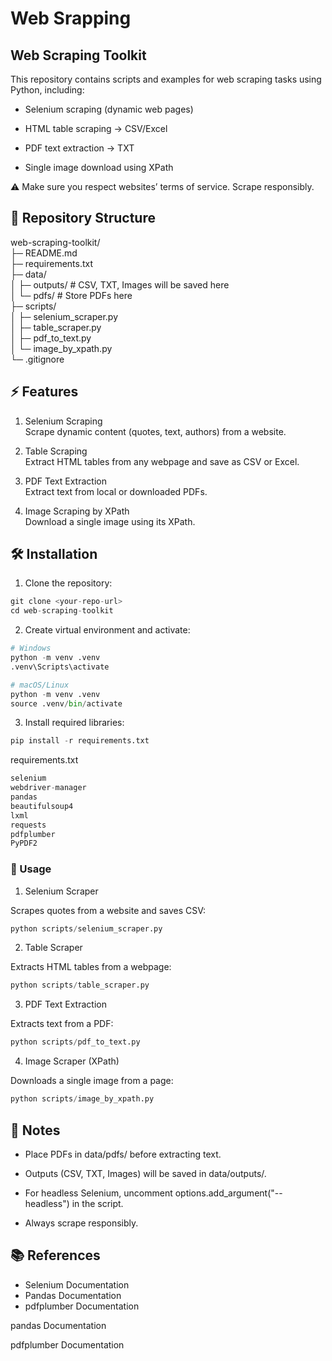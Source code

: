 # Web Srapping

## Web Scraping Toolkit

This repository contains scripts and examples for web scraping tasks using Python, including:

- Selenium scraping (dynamic web pages)

- HTML table scraping → CSV/Excel

- PDF text extraction → TXT

- Single image download using XPath

⚠️ Make sure you respect websites’ terms of service. Scrape responsibly.

## 📁 Repository Structure
web-scraping-toolkit/  
├─ README.md  
├─ requirements.txt  
├─ data/  
│  ├─ outputs/        # CSV, TXT, Images will be saved here  
│  └─ pdfs/           # Store PDFs here  
├─ scripts/  
│  ├─ selenium_scraper.py  
│  ├─ table_scraper.py  
│  ├─ pdf_to_text.py  
│  └─ image_by_xpath.py  
└─ .gitignore  

## ⚡ Features

1. Selenium Scraping  
Scrape dynamic content (quotes, text, authors) from a website.  

2. Table Scraping  
Extract HTML tables from any webpage and save as CSV or Excel.  

3. PDF Text Extraction  
Extract text from local or downloaded PDFs.  

4. Image Scraping by XPath  
Download a single image using its XPath.  

## 🛠 Installation

1. Clone the repository:  
```python 
git clone <your-repo-url>
cd web-scraping-toolkit
```

2. Create virtual environment and activate:  
```python
# Windows
python -m venv .venv
.venv\Scripts\activate

# macOS/Linux
python -m venv .venv
source .venv/bin/activate
```


3. Install required libraries:  
```python
pip install -r requirements.txt
```


requirements.txt
```python
selenium
webdriver-manager
pandas
beautifulsoup4
lxml
requests
pdfplumber
PyPDF2
```
### 🔧 Usage
1.  Selenium Scraper  

Scrapes quotes from a website and saves CSV:
```python
python scripts/selenium_scraper.py
```
2.  Table Scraper

Extracts HTML tables from a webpage:
```python
python scripts/table_scraper.py
```
3.   PDF Text Extraction  

Extracts text from a PDF:
```python
python scripts/pdf_to_text.py
```
4. Image Scraper (XPath)  

Downloads a single image from a page:
```python
python scripts/image_by_xpath.py
```
## 📌 Notes

- Place PDFs in data/pdfs/ before extracting text.

- Outputs (CSV, TXT, Images) will be saved in data/outputs/.

- For headless Selenium, uncomment options.add_argument("--headless") in the script.

- Always scrape responsibly.

## 📚 References

- Selenium Documentation
- Pandas Documentation
- pdfplumber Documentation

pandas Documentation

pdfplumber Documentation
